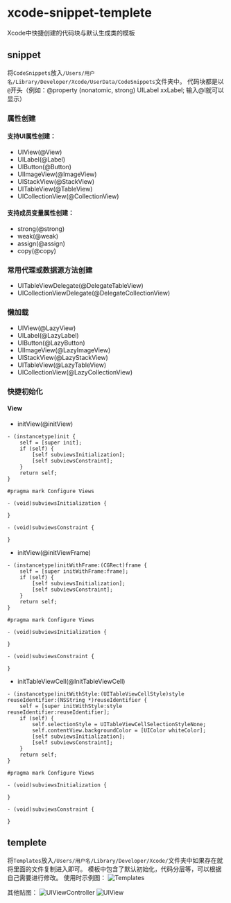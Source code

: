 # xcode-snippet-templete
Xcode中快捷创建的代码块与默认生成类的模板

## snippet
将`CodeSnippets`放入`/Users/用户名/Library/Developer/Xcode/UserData/CodeSnippets`文件夹中。
代码块都是以`@`开头（例如：@property (nonatomic, strong) UILabel xxLabel; 输入@l就可以显示）

### 属性创建
#### 支持UI属性创建：
- UIView(@View)
- UILabel(@Label)
- UIButton(@Button)
- UIImageView(@ImageView)
- UIStackView(@StackView)
- UITableView(@TableView)
- UICollectionView(@CollectionView)

#### 支持成员变量属性创建：
- strong(@strong)
- weak(@weak)
- assign(@assign)
- copy(@copy)

### 常用代理或数据源方法创建
- UITableViewDelegate(@DelegateTableView)
- UICollectionViewDelegate(@DelegateCollectionView)

### 懒加载
- UIView(@LazyView)
- UILabel(@LazyLabel)
- UIButton(@LazyButton)
- UIImageView(@LazyImageView)
- UIStackView(@LazyStackView)
- UITableView(@LazyTableView)
- UICollectionView(@LazyCollectionView)

### 快捷初始化
#### View
- initView(@initView)
```
- (instancetype)init {
    self = [super init];
    if (self) {
        [self subviewsInitialization];
        [self subviewsConstraint];
    }
    return self;
}

#pragma mark Configure Views

- (void)subviewsInitialization {
    
}

- (void)subviewsConstraint {
    
}
```

- initView(@initViewFrame)
```
- (instancetype)initWithFrame:(CGRect)frame {
    self = [super initWithFrame:frame];
    if (self) {
        [self subviewsInitialization];
        [self subviewsConstraint];
    }
    return self;
}

#pragma mark Configure Views

- (void)subviewsInitialization {
    
}

- (void)subviewsConstraint {
    
}
```

- initTableViewCell(@InitTableViewCell)
```
- (instancetype)initWithStyle:(UITableViewCellStyle)style reuseIdentifier:(NSString *)reuseIdentifier {
    self = [super initWithStyle:style reuseIdentifier:reuseIdentifier];
    if (self) {
        self.selectionStyle = UITableViewCellSelectionStyleNone;
        self.contentView.backgroundColor = [UIColor whiteColor];
        [self subviewsInitialization];
        [self subviewsConstraint];
    }
    return self;
}

#pragma mark Configure Views

- (void)subviewsInitialization {
    
}

- (void)subviewsConstraint {
    
}
```

## templete
将`Templates`放入`/Users/用户名/Library/Developer/Xcode/`文件夹中如果存在就将里面的文件复制进入即可。
模板中包含了默认初始化，代码分层等，可以根据自己需要进行修改。
使用时示例图：
![Templates](https://z3.ax1x.com/2021/09/28/4f1Ajs.png)

其他贴图：
![UIViewController](https://z3.ax1x.com/2021/09/28/4f17bq.jpg)
![UIView](https://z3.ax1x.com/2021/09/28/4f3PVx.jpg)

